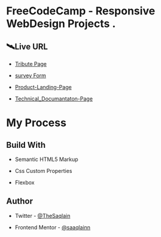 
# FreeCodeCamp - Responsive WebDesign Projects .

## 🛰Live URL

 - [Tribute Page](https://saaqlainn.github.io/FreeCodeCamp/Tribute-page)

 - [survey Form](https://saaqlainn.github.io/FreeCodeCamp/Survey-form)

 - [Product-Landing-Page](https://saaqlainn.github.io/FreeCodeCamp/Product-Landing-Page)

 - [Technical_Documantaton-Page](https://saaqlainn.github.io/FreeCodeCamp/Technical-Documentation-Page)


# My Process

## Build With

- Semantic HTML5 Markup

- Css Custom Properties

- Flexbox


## Author

- Twitter - [@TheSaqlain](https://twitter.com/TheSaqlain)

- Frontend Mentor - [@saaqlainn](https://www.frontendmentor.io/home)
